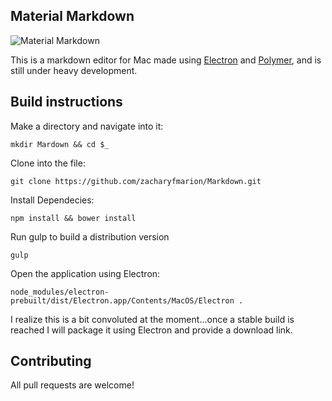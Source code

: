 ## Material Markdown

![](https://raw.githubusercontent.com/zacharyfmarion/Markdown/master/Screenshot.png?raw=true "Material Markdown")

This is a markdown editor for Mac made using [Electron](http://electron.atom.io/) and [Polymer](https://www.polymer-project.org/), and is still under heavy development.

## Build instructions

Make a directory and navigate into it:

`mkdir Mardown && cd $_`

Clone into the file:

`git clone https://github.com/zacharyfmarion/Markdown.git`

Install Dependecies:

`npm install && bower install`

Run gulp to build a distribution version

`gulp`

Open the application using Electron:

`node_modules/electron-prebuilt/dist/Electron.app/Contents/MacOS/Electron .`

I realize this is a bit convoluted at the moment...once a stable build is reached I will package it using Electron and provide a download link.

## Contributing

All pull requests are welcome!
